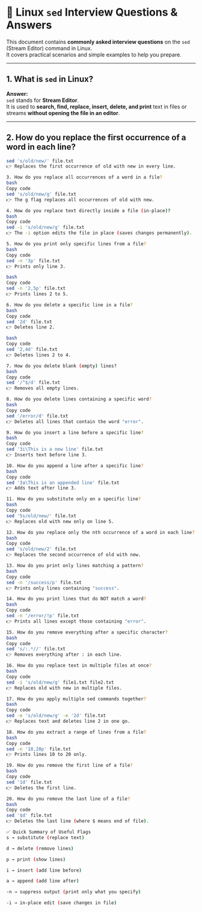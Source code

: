 # 🔹 Linux `sed` Interview Questions & Answers

This document contains **commonly asked interview questions** on the `sed` (Stream Editor) command in Linux.  
It covers practical scenarios and simple examples to help you prepare.

---

## 1. What is `sed` in Linux?
**Answer:**  
`sed` stands for **Stream Editor**.  
It is used to **search, find, replace, insert, delete, and print** text in files or streams **without opening the file in an editor**.

---

## 2. How do you replace the first occurrence of a word in each line?
```bash
sed 's/old/new/' file.txt
👉 Replaces the first occurrence of old with new in every line.

3. How do you replace all occurrences of a word in a file?
bash
Copy code
sed 's/old/new/g' file.txt
👉 The g flag replaces all occurrences of old with new.

4. How do you replace text directly inside a file (in-place)?
bash
Copy code
sed -i 's/old/new/g' file.txt
👉 The -i option edits the file in place (saves changes permanently).

5. How do you print only specific lines from a file?
bash
Copy code
sed -n '3p' file.txt
👉 Prints only line 3.

bash
Copy code
sed -n '2,5p' file.txt
👉 Prints lines 2 to 5.

6. How do you delete a specific line in a file?
bash
Copy code
sed '2d' file.txt
👉 Deletes line 2.

bash
Copy code
sed '2,4d' file.txt
👉 Deletes lines 2 to 4.

7. How do you delete blank (empty) lines?
bash
Copy code
sed '/^$/d' file.txt
👉 Removes all empty lines.

8. How do you delete lines containing a specific word?
bash
Copy code
sed '/error/d' file.txt
👉 Deletes all lines that contain the word "error".

9. How do you insert a line before a specific line?
bash
Copy code
sed '3i\This is a new line' file.txt
👉 Inserts text before line 3.

10. How do you append a line after a specific line?
bash
Copy code
sed '3a\This is an appended line' file.txt
👉 Adds text after line 3.

11. How do you substitute only on a specific line?
bash
Copy code
sed '5s/old/new/' file.txt
👉 Replaces old with new only on line 5.

12. How do you replace only the nth occurrence of a word in each line?
bash
Copy code
sed 's/old/new/2' file.txt
👉 Replaces the second occurrence of old with new.

13. How do you print only lines matching a pattern?
bash
Copy code
sed -n '/success/p' file.txt
👉 Prints only lines containing "success".

14. How do you print lines that do NOT match a word?
bash
Copy code
sed -n '/error/!p' file.txt
👉 Prints all lines except those containing "error".

15. How do you remove everything after a specific character?
bash
Copy code
sed 's/:.*//' file.txt
👉 Removes everything after : in each line.

16. How do you replace text in multiple files at once?
bash
Copy code
sed -i 's/old/new/g' file1.txt file2.txt
👉 Replaces old with new in multiple files.

17. How do you apply multiple sed commands together?
bash
Copy code
sed -e 's/old/new/g' -e '2d' file.txt
👉 Replaces text and deletes line 2 in one go.

18. How do you extract a range of lines from a file?
bash
Copy code
sed -n '10,20p' file.txt
👉 Prints lines 10 to 20 only.

19. How do you remove the first line of a file?
bash
Copy code
sed '1d' file.txt
👉 Deletes the first line.

20. How do you remove the last line of a file?
bash
Copy code
sed '$d' file.txt
👉 Deletes the last line (where $ means end of file).

✅ Quick Summary of Useful Flags
s → substitute (replace text)

d → delete (remove lines)

p → print (show lines)

i → insert (add line before)

a → append (add line after)

-n → suppress output (print only what you specify)

-i → in-place edit (save changes in file)


